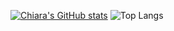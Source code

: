 <!--
**chiaraferrara/chiaraferrara** is a ✨ _special_ ✨ repository because its `README.md` (this file) appears on your GitHub profile.

Here are some ideas to get you started:

- 🔭 I’m currently working on ...
- 🌱 I’m currently learning ...
- 👯 I’m looking to collaborate on ...
- 🤔 I’m looking for help with ...
- 💬 Ask me about ...
- 📫 How to reach me: ...
- 😄 Pronouns: ...
- ⚡ Fun fact: ...
-->



[![Chiara's GitHub stats](https://github-readme-stats.vercel.app/api?username=chiaraferrara&show_icons=true&theme=transparent)](https://github.com/chiaraferrara/github-readme-stats)
![Top Langs](https://github-readme-stats.vercel.app/api/top-langs/?username=chiaraferrara&layout=compact&langs_count=6)
